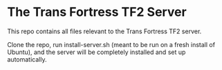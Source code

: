 # The Trans Fortress TF2 Server

This repo contains all files relevant to the Trans Fortress TF2 server.

Clone the repo, run install-server.sh (meant to be run on a fresh install of Ubuntu), and the server will be completely installed and set up automatically.
